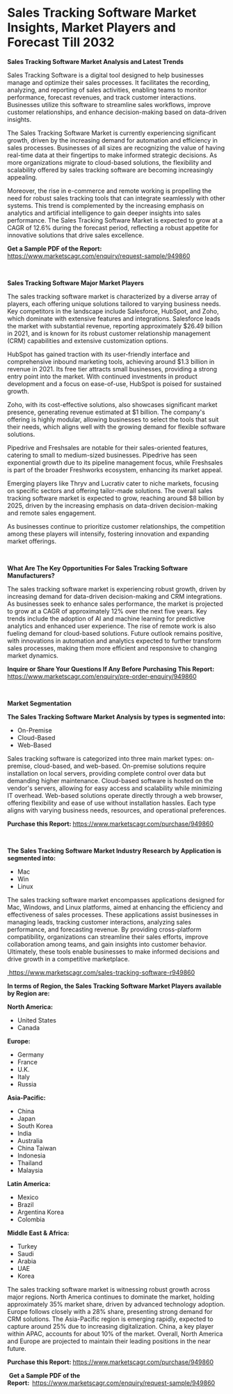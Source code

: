 <p><h1>Sales Tracking Software Market Insights, Market Players and Forecast Till 2032</h1></p><p><strong>Sales Tracking Software Market Analysis and Latest Trends</strong></p>
<p><p>Sales Tracking Software is a digital tool designed to help businesses manage and optimize their sales processes. It facilitates the recording, analyzing, and reporting of sales activities, enabling teams to monitor performance, forecast revenues, and track customer interactions. Businesses utilize this software to streamline sales workflows, improve customer relationships, and enhance decision-making based on data-driven insights.</p><p>The Sales Tracking Software Market is currently experiencing significant growth, driven by the increasing demand for automation and efficiency in sales processes. Businesses of all sizes are recognizing the value of having real-time data at their fingertips to make informed strategic decisions. As more organizations migrate to cloud-based solutions, the flexibility and scalability offered by sales tracking software are becoming increasingly appealing.</p><p>Moreover, the rise in e-commerce and remote working is propelling the need for robust sales tracking tools that can integrate seamlessly with other systems. This trend is complemented by the increasing emphasis on analytics and artificial intelligence to gain deeper insights into sales performance. The Sales Tracking Software Market is expected to grow at a CAGR of 12.6% during the forecast period, reflecting a robust appetite for innovative solutions that drive sales excellence.</p></p>
<p><strong>Get a Sample PDF of the Report:&nbsp;</strong> <a href="https://www.marketscagr.com/enquiry/request-sample/949860?utm_campaign=1950&utm_medium=2&utm_source=Github&utm_content=ia&utm_term=16042025&utm_id=sales-tracking-software">https://www.marketscagr.com/enquiry/request-sample/949860</a></p>
<p>&nbsp;</p>
<p><strong>Sales Tracking Software Major Market Players</strong></p>
<p><p>The sales tracking software market is characterized by a diverse array of players, each offering unique solutions tailored to varying business needs. Key competitors in the landscape include Salesforce, HubSpot, and Zoho, which dominate with extensive features and integrations. Salesforce leads the market with substantial revenue, reporting approximately $26.49 billion in 2021, and is known for its robust customer relationship management (CRM) capabilities and extensive customization options.</p><p>HubSpot has gained traction with its user-friendly interface and comprehensive inbound marketing tools, achieving around $1.3 billion in revenue in 2021. Its free tier attracts small businesses, providing a strong entry point into the market. With continued investments in product development and a focus on ease-of-use, HubSpot is poised for sustained growth.</p><p>Zoho, with its cost-effective solutions, also showcases significant market presence, generating revenue estimated at $1 billion. The company's offering is highly modular, allowing businesses to select the tools that suit their needs, which aligns well with the growing demand for flexible software solutions.</p><p>Pipedrive and Freshsales are notable for their sales-oriented features, catering to small to medium-sized businesses. Pipedrive has seen exponential growth due to its pipeline management focus, while Freshsales is part of the broader Freshworks ecosystem, enhancing its market appeal.</p><p>Emerging players like Thryv and Lucrativ cater to niche markets, focusing on specific sectors and offering tailor-made solutions. The overall sales tracking software market is expected to grow, reaching around $8 billion by 2025, driven by the increasing emphasis on data-driven decision-making and remote sales engagement.</p><p>As businesses continue to prioritize customer relationships, the competition among these players will intensify, fostering innovation and expanding market offerings.</p></p>
<p>&nbsp;</p>
<p><strong>What Are The Key Opportunities For Sales Tracking Software Manufacturers?</strong></p>
<p><p>The sales tracking software market is experiencing robust growth, driven by increasing demand for data-driven decision-making and CRM integrations. As businesses seek to enhance sales performance, the market is projected to grow at a CAGR of approximately 12% over the next five years. Key trends include the adoption of AI and machine learning for predictive analytics and enhanced user experience. The rise of remote work is also fueling demand for cloud-based solutions. Future outlook remains positive, with innovations in automation and analytics expected to further transform sales processes, making them more efficient and responsive to changing market dynamics.</p></p>
<p><strong>Inquire or Share Your Questions If Any Before Purchasing This Report:</strong> <a href="https://www.marketscagr.com/enquiry/pre-order-enquiry/949860?utm_campaign=1950&utm_medium=2&utm_source=Github&utm_content=ia&utm_term=16042025&utm_id=sales-tracking-software">https://www.marketscagr.com/enquiry/pre-order-enquiry/949860</a></p>
<p>&nbsp;</p>
<p><strong>Market Segmentation</strong></p>
<p><strong>The Sales Tracking Software Market Analysis by types is segmented into:</strong></p>
<p><ul><li>On-Premise</li><li>Cloud-Based</li><li>Web-Based</li></ul></p>
<p><p>Sales tracking software is categorized into three main market types: on-premise, cloud-based, and web-based. On-premise solutions require installation on local servers, providing complete control over data but demanding higher maintenance. Cloud-based software is hosted on the vendor's servers, allowing for easy access and scalability while minimizing IT overhead. Web-based solutions operate directly through a web browser, offering flexibility and ease of use without installation hassles. Each type aligns with varying business needs, resources, and operational preferences.</p></p>
<p><strong>Purchase this Report:&nbsp;</strong><a href="https://www.marketscagr.com/purchase/949860?utm_campaign=1950&utm_medium=2&utm_source=Github&utm_content=ia&utm_term=16042025&utm_id=sales-tracking-software">https://www.marketscagr.com/purchase/949860</a></p>
<p>&nbsp;</p>
<p><strong>The Sales Tracking Software Market Industry Research by Application is segmented into:</strong></p>
<p><ul><li>Mac</li><li>Win</li><li>Linux</li></ul></p>
<p><p>The sales tracking software market encompasses applications designed for Mac, Windows, and Linux platforms, aimed at enhancing the efficiency and effectiveness of sales processes. These applications assist businesses in managing leads, tracking customer interactions, analyzing sales performance, and forecasting revenue. By providing cross-platform compatibility, organizations can streamline their sales efforts, improve collaboration among teams, and gain insights into customer behavior. Ultimately, these tools enable businesses to make informed decisions and drive growth in a competitive marketplace.</p></p>
<p><a href="https://www.marketscagr.com/sales-tracking-software-r949860?utm_campaign=1950&utm_medium=2&utm_source=Github&utm_content=ia&utm_term=16042025&utm_id=sales-tracking-software">&nbsp;https://www.marketscagr.com/sales-tracking-software-r949860</a></p>
<p><strong>In terms of Region, the Sales Tracking Software Market Players available by Region are:</strong></p>
<p>
    <p> <strong> North America: </strong>
        <ul>
            <li>United States</li>
            <li>Canada</li>
        </ul>
        </p> 
    <p> <strong> Europe: </strong>
        <ul>
            <li>Germany</li>
            <li>France</li>
            <li>U.K.</li>
            <li>Italy</li>
            <li>Russia</li>
        </ul>
        </p> 
    <p> <strong> Asia-Pacific: </strong>
        <ul>
            <li>China</li>
            <li>Japan</li>
            <li>South Korea</li>
            <li>India</li>
            <li>Australia</li>
            <li>China Taiwan</li>
            <li>Indonesia</li>
            <li>Thailand</li>
            <li>Malaysia</li>
        </ul>
        </p> 
    <p> <strong> Latin America: </strong>
        <ul>
            <li>Mexico</li>
            <li>Brazil</li>
            <li>Argentina Korea</li>
            <li>Colombia</li>
        </ul>
        </p> 
    <p> <strong> Middle East & Africa: </strong>
        <ul>
            <li>Turkey</li>
            <li>Saudi</li>
            <li>Arabia</li>
            <li>UAE</li>
            <li>Korea</li>
        </ul>
    </p>
    </p>
<p><p>The sales tracking software market is witnessing robust growth across major regions. North America continues to dominate the market, holding approximately 35% market share, driven by advanced technology adoption. Europe follows closely with a 28% share, presenting strong demand for CRM solutions. The Asia-Pacific region is emerging rapidly, expected to capture around 25% due to increasing digitalization. China, a key player within APAC, accounts for about 10% of the market. Overall, North America and Europe are projected to maintain their leading positions in the near future.</p></p>
<p><strong>Purchase this Report: </strong><a href="https://www.marketscagr.com/purchase/949860?utm_campaign=1950&utm_medium=2&utm_source=Github&utm_content=ia&utm_term=16042025&utm_id=sales-tracking-software">https://www.marketscagr.com/purchase/949860</a></p>
<p>&nbsp;<strong>Get a Sample PDF of the Report:&nbsp;&nbsp;</strong><a href="https://www.marketscagr.com/enquiry/request-sample/949860?utm_campaign=1950&utm_medium=2&utm_source=Github&utm_content=ia&utm_term=16042025&utm_id=sales-tracking-software">https://www.marketscagr.com/enquiry/request-sample/949860</a></p>
<p><strong></strong></p>
<p><p></p><p></p><p></p></p>